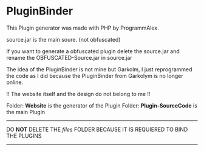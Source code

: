 # PluginBinder
This Plugin generator was made with PHP by ProgrammAlex.

source.jar is the main soure. (not obfuscated)

If you want to generate a obfuscated plugin delete the source.jar and rename the OBFUSCATED-Source.jar in source.jar

The idea of the PluginBinder is not mine but Garkolm, I just reprogrammed the code as I did because the PluginBinder from Garkolym is no longer online.

!! The website itself and the design do not belong to me !!

Folder: **Website** is the generator of the Plugin
Folder: **Plugin-SourceCode** is the main Plugin

---------------------------------

DO **NOT** DELETE THE _files_ FOLDER BECAUSE IT IS REQUIERED TO BIND THE PLUGINS

---------------------------------

